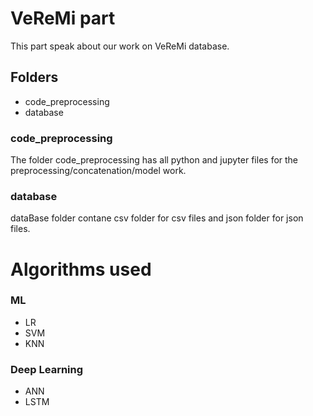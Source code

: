 # VeReMi part

This part speak about our work on VeReMi database.

## Folders

* code_preprocessing
* database

### code_preprocessing
The folder code_preprocessing has all python and jupyter files for the preprocessing/concatenation/model work.

### database
dataBase folder contane csv folder for csv files and json folder for json files.


# Algorithms used 

### ML
* LR
* SVM
* KNN

### Deep Learning
* ANN
* LSTM
